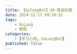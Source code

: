 ```yaml
---
title: 【GolangBot】30-错误处理
date: 2024-12-17 09:18:32
tags: 
    - GoLang
    - 教程
categories:
    - [学习心得, GoLangBot]
published: false
---
```

